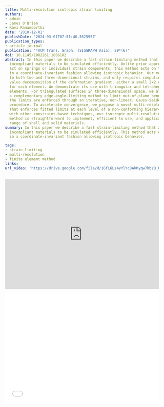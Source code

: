 ```yaml
---
title: Multi-resolution isotropic strain limiting
authors:
- admin
- James O'Brien
- Ravi Ramamoorthi
date: '2010-12-01'
publishDate: '2024-03-01T07:51:40.562595Z'
publication_types:
- article-journal
publication: '*ACM Trans. Graph. (SIGGRAPH Asia), 29*(6)'
doi: 10.1145/1882261.1866182
abstract: In this paper we describe a fast strain-limiting method that allows stiff,
  incompliant materials to be simulated efficiently. Unlike prior approaches, which
  act on springs or individual strain components, this method acts on the strain tensors
  in a coordinate-invariant fashion allowing isotropic behavior. Our method applies
  to both two-and three-dimensional strains, and only requires computing the singular
  value decomposition of the deformation gradient, either a small 2x2 or 3x3 matrix,
  for each element. We demonstrate its use with triangular and tetrahedral linear-basis
  elements. For triangulated surfaces in three-dimensional space, we also describe
  a complementary edge-angle-limiting method to limit out-of-plane bending. All of
  the limits are enforced through an iterative, non-linear, Gauss-Seidel-like constraint
  procedure. To accelerate convergence, we propose a novel multi-resolution algorithm
  that enforces fitted limits at each level of a non-conforming hierarchy. Compared
  with other constraint-based techniques, our isotropic multi-resolution strain-limiting
  method is straightforward to implement, efficient to use, and applicable to a wide
  range of shell and solid materials.
summary: In this paper we describe a fast strain-limiting method that allows stiff,
  incompliant materials to be simulated efficiently. This method acts on the strain tensors
  in a coordinate-invariant fashion allowing isotropic behavior.

tags:
- strain limiting
- multi-resolution
- finite element method
links:
url_video: 'https://drive.google.com/file/d/1GfL6Lz4yYlYcBAkMyqw7hbzB_U8Rpp20/view'
---
```

<p align="center">
<iframe width="100%" height="360" src="https://www.youtube.com/embed/iZNGXwdGfFc?si=7xOyteQO3EpLPSw7" title="YouTube video player" frameborder="0" allow="accelerometer; autoplay; clipboard-write; encrypted-media; gyroscope; picture-in-picture; web-share" allowfullscreen></iframe>
</p>
<p align="center">
<iframe width="100%" height="360" src="//player.bilibili.com/player.html?aid=212781905&bvid=BV1na41147Un&cid=563637271&p=1" scrolling="no" border="0" frameborder="no" framespacing="0" allowfullscreen="true"> </iframe>
</p>
